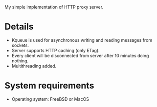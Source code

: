 My simple implementation of HTTP proxy server.

# Details
* Kqueue is used for asynchronous writing and reading messages from sockets.
* Server supports HTTP caching (only ETag).
* Every client will be disconnected from server after 10 minutes doing nothing.
* Multithreading added.

# System requirements
* Operating system: FreeBSD or MacOS
